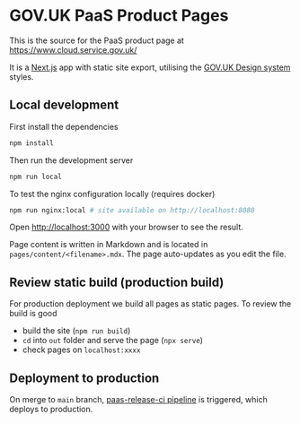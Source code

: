 # GOV.UK PaaS Product Pages

This is the source for the PaaS product page at https://www.cloud.service.gov.uk/

It is a [Next.js](https://nextjs.org/) app with static site export, utilising the [GOV.UK Design system](https://design-system.service.gov.uk/) styles.

## Local development
First install the dependencies

```bash
npm install
```

Then run the development server

```bash
npm run local
```

To test the nginx configuration locally (requires docker)

```bash
npm run nginx:local # site available on http://localhost:8080
```

Open [http://localhost:3000](http://localhost:3000) with your browser to see the result.

Page content is written in Markdown and is located in `pages/content/<filename>.mdx`. 
The page auto-updates as you edit the file.

## Review static build (production build)
For production deployment we build all pages as static pages.
To review the build is good

- build the site (`npm run build`)
- `cd` into `out` folder and serve the page (`npx serve`)
- check pages on `localhost:xxxx`

## Deployment to production

On merge to `main` branch, [paas-release-ci pipeline](https://github.com/alphagov/paas-release-ci/blob/main/pipelines/plain_pipelines/paas-product-pages.yml) is triggered, which deploys to production.


